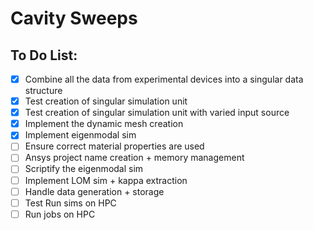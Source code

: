 # Cavity Sweeps

## To Do List:

- [x] Combine all the data from experimental devices into a singular data structure
- [x] Test creation of singular simulation unit
- [x] Test creation of singular simulation unit with varied input source
- [x] Implement the dynamic mesh creation
- [x] Implement eigenmodal sim
- [ ] Ensure correct material properties are used
- [ ] Ansys project name creation + memory management
- [ ] Scriptify the eigenmodal sim
- [ ] Implement LOM sim + kappa extraction
- [ ] Handle data generation + storage
- [ ] Test Run sims on HPC
- [ ] Run jobs on HPC